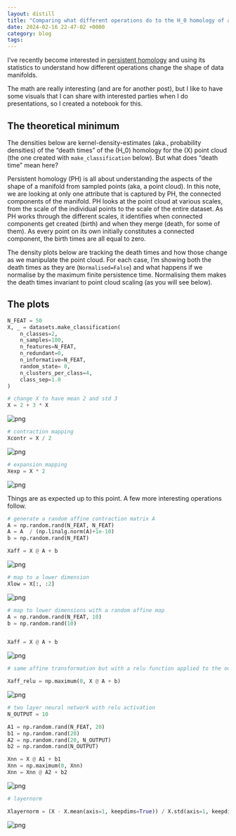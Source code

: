 ```yaml
---
layout: distill
title: "Comparing what different operations do to the H_0 homology of a point cloud."
date: 2024-02-16 22-47-02 +0000
category: blog
tags: 
---
```




I’ve recently become interested in [persistent homology](https://jeremykun.com/2013/04/03/homology-theory-a-primer/) and using its statistics to understand how different operations change the shape of data manifolds.

The math are really interesting (and are for another post), but I like to have some visuals that I can share with interested parties when I do presentations, so I created a notebook for this.

## The theoretical minimum

The densities below are kernel-density-estimates (aka., probability densities) of the “death times” of the \(H_0\) homology for the \(X\) point cloud (the one created with `make_classification` below). But what does “death time” mean here?

Persistent homology (PH) is all about understanding the aspects of the shape of a manifold from sampled points (aka, a point cloud). In this note, we are looking at only one attribute that is captured by PH, the connected components of the manifold. PH looks at the point cloud at various scales, from the scale of the individual points to the scale of the entire dataset. As PH works through the different scales, it identifies when connected components get created (birth) and when they merge (death, for some of them). As every point on its own initially constitutes a connected component, the birth times are all equal to zero.

The density plots below are tracking the death times and how those change as we manipulate the point cloud. For each case, I’m showing both the death times as they are (`Normalised=False`) and what happens if we normalise by the maximum finite persistence time. Normalising them makes the death times invariant to point cloud scaling (as you will see below).

## The plots

```python
N_FEAT = 50
X, _ = datasets.make_classification(
    n_classes=2,
    n_samples=100,
    n_features=N_FEAT,
    n_redundant=0,
    n_informative=N_FEAT,
    random_state= 0,
    n_clusters_per_class=4,
    class_sep=1.0
)

# change X to have mean 2 and std 3
X = 2 + 3 * X
```

![png](http://kgourgou.me/assets/output_files/output_3_0.png)

```python
# contraction mapping
Xcontr = X / 2
```

![png](http://kgourgou.me/assets/output_files/output_4_0.png)

```python
# expansion mapping
Xexp = X * 2
```

![png](http://kgourgou.me/assets/output_files/output_5_0.png)

Things are as expected up to this point. A few more interesting operations follow.

```python
# generate a random affine contraction matrix A
A = np.random.rand(N_FEAT, N_FEAT)
A = A  / (np.linalg.norm(A)+1e-10)
b = np.random.rand(N_FEAT)

Xaff = X @ A + b
```

![png](http://kgourgou.me/assets/output_files/output_6_1.png)

```python
# map to a lower dimension
Xlow = X[:, :2]
```

![png](http://kgourgou.me/assets/output_files/output_7_0.png)

```python
# map to lower dimensions with a random affine map
A = np.random.rand(N_FEAT, 10)
b = np.random.rand(10)


Xaff = X @ A + b
```

![png](http://kgourgou.me/assets/output_files/output_8_1.png)

```python
# same affine transformation but with a relu function applied to the output

Xaff_relu = np.maximum(0, X @ A + b)
```

![png](http://kgourgou.me/assets/output_files/output_9_0.png)

```python
# two layer neural network with relu activation
N_OUTPUT = 10

A1 = np.random.rand(N_FEAT, 20)
b1 = np.random.rand(20)
A2 = np.random.rand(20, N_OUTPUT)
b2 = np.random.rand(N_OUTPUT)

Xnn = X @ A1 + b1
Xnn = np.maximum(0, Xnn)
Xnn = Xnn @ A2 + b2

```

![png](http://kgourgou.me/assets/output_files/output_10_1.png)

```python
# layernorm

Xlayernorm = (X - X.mean(axis=1, keepdims=True)) / X.std(axis=1, keepdims=True)

```

![png](http://kgourgou.me/assets/output_files/output_11_0.png)
